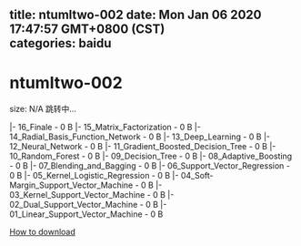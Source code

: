 
title: ntumltwo-002
date: Mon Jan 06 2020 17:47:57 GMT+0800 (CST)    
categories: baidu
---

# ntumltwo-002
size: N/A
 跳转中...
 
|- 16_Finale - 0 B
|- 15_Matrix_Factorization - 0 B
|- 14_Radial_Basis_Function_Network - 0 B
|- 13_Deep_Learning - 0 B
|- 12_Neural_Network - 0 B
|- 11_Gradient_Boosted_Decision_Tree - 0 B
|- 10_Random_Forest - 0 B
|- 09_Decision_Tree - 0 B
|- 08_Adaptive_Boosting - 0 B
|- 07_Blending_and_Bagging - 0 B
|- 06_Support_Vector_Regression - 0 B
|- 05_Kernel_Logistic_Regression - 0 B
|- 04_Soft-Margin_Support_Vector_Machine - 0 B
|- 03_Kernel_Support_Vector_Machine - 0 B
|- 02_Dual_Support_Vector_Machine - 0 B
|- 01_Linear_Support_Vector_Machine - 0 B

[How to download](https://bpcam.bemobtrk.com/go/2ceec3aa-1ca2-46d6-b9ff-aaa5c184517c?jno=3595)